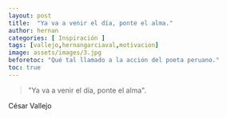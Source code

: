 ```yaml
---
layout: post
title:  "Ya va a venir el día, ponte el alma."
author: hernan
categories: [ Inspiración ]
tags: [vallejo,hernangarciaval,motivacion]
image: assets/images/3.jpg
beforetoc: "Qué tal llamado a la acción del poeta peruano."
toc: true
---
```

> "Ya va a venir el día, ponte el alma".

César Vallejo
